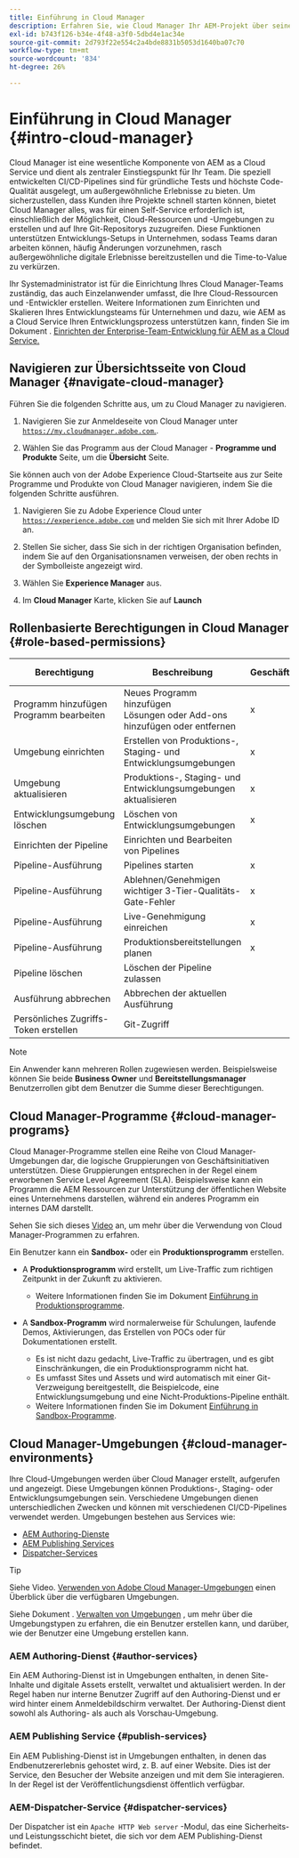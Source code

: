 ```yaml
---
title: Einführung in Cloud Manager
description: Erfahren Sie, wie Cloud Manager Ihr AEM-Projekt über seine Programme, Umgebungen und Pipelines unterstützt.
exl-id: b743f126-b34e-4f48-a3f0-5dbd4e1ac34e
source-git-commit: 2d793f22e554c2a4bde8831b5053d1640ba07c70
workflow-type: tm+mt
source-wordcount: '834'
ht-degree: 26%

---
```


# Einführung in Cloud Manager {#intro-cloud-manager}

Cloud Manager ist eine wesentliche Komponente von AEM as a Cloud Service und dient als zentraler Einstiegspunkt für Ihr Team. Die speziell entwickelten CI/CD-Pipelines sind für gründliche Tests und höchste Code-Qualität ausgelegt, um außergewöhnliche Erlebnisse zu bieten. Um sicherzustellen, dass Kunden ihre Projekte schnell starten können, bietet Cloud Manager alles, was für einen Self-Service erforderlich ist, einschließlich der Möglichkeit, Cloud-Ressourcen und -Umgebungen zu erstellen und auf Ihre Git-Repositorys zuzugreifen. Diese Funktionen unterstützen Entwicklungs-Setups in Unternehmen, sodass Teams daran arbeiten können, häufig Änderungen vorzunehmen, rasch außergewöhnliche digitale Erlebnisse bereitzustellen und die Time-to-Value zu verkürzen.

Ihr Systemadministrator ist für die Einrichtung Ihres Cloud Manager-Teams zuständig, das auch Einzelanwender umfasst, die Ihre Cloud-Ressourcen und -Entwickler erstellen. Weitere Informationen zum Einrichten und Skalieren Ihres Entwicklungsteams für Unternehmen und dazu, wie AEM as a Cloud Service Ihren Entwicklungsprozess unterstützen kann, finden Sie im Dokument . [Einrichten der Enterprise-Team-Entwicklung für AEM as a Cloud Service.](/help/implementing/cloud-manager/managing-code/enterprise-team-dev-setup.md)

## Navigieren zur Übersichtsseite von Cloud Manager {#navigate-cloud-manager}

Führen Sie die folgenden Schritte aus, um zu Cloud Manager zu navigieren.

1. Navigieren Sie zur Anmeldeseite von Cloud Manager unter [`https://my.cloudmanager.adobe.com`.](https://my.cloudmanager.adobe.com/).

1. Wählen Sie das Programm aus der Cloud Manager - **Programme und Produkte** Seite, um die **Übersicht** Seite.

Sie können auch von der Adobe Experience Cloud-Startseite aus zur Seite Programme und Produkte von Cloud Manager navigieren, indem Sie die folgenden Schritte ausführen.

1. Navigieren Sie zu Adobe Experience Cloud unter [`https://experience.adobe.com`](https://experience.adobe.com) und melden Sie sich mit Ihrer Adobe ID an.

1. Stellen Sie sicher, dass Sie sich in der richtigen Organisation befinden, indem Sie auf den Organisationsnamen verweisen, der oben rechts in der Symbolleiste angezeigt wird.

1. Wählen Sie **Experience Manager** aus.

1. Im **Cloud Manager** Karte, klicken Sie auf **Launch**

## Rollenbasierte Berechtigungen in Cloud Manager {#role-based-permissions}

| Berechtigung | Beschreibung | Geschäftsinhaber | Bereitstellungs-Manager | Programm-Manager | Entwickler |
|--- |--- |--- |--- |--- |--- |
| Programm hinzufügen<br>Programm bearbeiten | Neues Programm hinzufügen<br>Lösungen oder Add-ons hinzufügen oder entfernen | x |  |  |  |
| Umgebung einrichten | Erstellen von Produktions-, Staging- und Entwicklungsumgebungen | x | x |  |  |
| Umgebung aktualisieren | Produktions-, Staging- und Entwicklungsumgebungen aktualisieren | x | x |  |  |
| Entwicklungsumgebung löschen | Löschen von Entwicklungsumgebungen | x | x |  |  |
| Einrichten der Pipeline | Einrichten und Bearbeiten von Pipelines |  | x |  |  |
| Pipeline-Ausführung | Pipelines starten | x | x |  |  |
| Pipeline-Ausführung | Ablehnen/Genehmigen wichtiger 3-Tier-Qualitäts-Gate-Fehler | x | x | x |  |
| Pipeline-Ausführung | Live-Genehmigung einreichen | x | x | x |  |
| Pipeline-Ausführung | Produktionsbereitstellungen planen | x | x | x |  |
| Pipeline löschen | Löschen der Pipeline zulassen |  | x |  |  |
| Ausführung abbrechen | Abbrechen der aktuellen Ausführung |  | x |  |  |
| Persönliches Zugriffs-Token erstellen | Git-Zugriff |  | x |  | x |

>[!NOTE]
>
>Ein Anwender kann mehreren Rollen zugewiesen werden. Beispielsweise können Sie beide **Business Owner** und **Bereitstellungsmanager** Benutzerrollen gibt dem Benutzer die Summe dieser Berechtigungen.

## Cloud Manager-Programme {#cloud-manager-programs}

Cloud Manager-Programme stellen eine Reihe von Cloud Manager-Umgebungen dar, die logische Gruppierungen von Geschäftsinitiativen unterstützen. Diese Gruppierungen entsprechen in der Regel einem erworbenen Service Level Agreement (SLA). Beispielsweise kann ein Programm die AEM Ressourcen zur Unterstützung der öffentlichen Website eines Unternehmens darstellen, während ein anderes Programm ein internes DAM darstellt.


Sehen Sie sich dieses [Video](https://experienceleague.adobe.com/docs/experience-manager-learn/cloud-service/cloud-manager/programs.html?lang=de) an, um mehr über die Verwendung von Cloud Manager-Programmen zu erfahren.

Ein Benutzer kann ein **Sandbox-** oder ein **Produktionsprogramm** erstellen.

* A **Produktionsprogramm** wird erstellt, um Live-Traffic zum richtigen Zeitpunkt in der Zukunft zu aktivieren.
   * Weitere Informationen finden Sie im Dokument [Einführung in Produktionsprogramme](/help/implementing/cloud-manager/getting-access-to-aem-in-cloud/introduction-production-programs.md).

* A **Sandbox-Programm** wird normalerweise für Schulungen, laufende Demos, Aktivierungen, das Erstellen von POCs oder für Dokumentationen erstellt.
   * Es ist nicht dazu gedacht, Live-Traffic zu übertragen, und es gibt Einschränkungen, die ein Produktionsprogramm nicht hat.
   * Es umfasst Sites und Assets und wird automatisch mit einer Git-Verzweigung bereitgestellt, die Beispielcode, eine Entwicklungsumgebung und eine Nicht-Produktions-Pipeline enthält.
   * Weitere Informationen finden Sie im Dokument [Einführung in Sandbox-Programme](/help/implementing/cloud-manager/getting-access-to-aem-in-cloud/introduction-sandbox-programs.md).

## Cloud Manager-Umgebungen {#cloud-manager-environments}

Ihre Cloud-Umgebungen werden über Cloud Manager erstellt, aufgerufen und angezeigt. Diese Umgebungen können Produktions-, Staging- oder Entwicklungsumgebungen sein. Verschiedene Umgebungen dienen unterschiedlichen Zwecken und können mit verschiedenen CI/CD-Pipelines verwendet werden. Umgebungen bestehen aus Services wie:

* [AEM Authoring-Dienste](#author-services)
* [AEM Publishing Services](#publish-services)
* [Dispatcher-Services](#dispatcher-services)

>[!TIP]
>
> Siehe Video. [Verwenden von Adobe Cloud Manager-Umgebungen](https://experienceleague.adobe.com/docs/experience-manager-learn/cloud-service/cloud-manager/environments.html?lang=de) einen Überblick über die verfügbaren Umgebungen.
>
>Siehe Dokument . [Verwalten von Umgebungen](/help/implementing/cloud-manager/manage-environments.md) , um mehr über die Umgebungstypen zu erfahren, die ein Benutzer erstellen kann, und darüber, wie der Benutzer eine Umgebung erstellen kann.

### AEM Authoring-Dienst {#author-services}

Ein AEM Authoring-Dienst ist in Umgebungen enthalten, in denen Site-Inhalte und digitale Assets erstellt, verwaltet und aktualisiert werden. In der Regel haben nur interne Benutzer Zugriff auf den Authoring-Dienst und er wird hinter einem Anmeldebildschirm verwaltet. Der Authoring-Dienst dient sowohl als Authoring- als auch als Vorschau-Umgebung.

### AEM Publishing Service {#publish-services}

Ein AEM Publishing-Dienst ist in Umgebungen enthalten, in denen das Endbenutzererlebnis gehostet wird, z. B. auf einer Website. Dies ist der Service, den Besucher der Website anzeigen und mit dem Sie interagieren. In der Regel ist der Veröffentlichungsdienst öffentlich verfügbar.

### AEM-Dispatcher-Service {#dispatcher-services}

Der Dispatcher ist ein `Apache HTTP Web server` -Modul, das eine Sicherheits- und Leistungsschicht bietet, die sich vor dem AEM Publishing-Dienst befindet.
